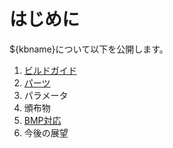 # はじめに

${kbname}について以下を公開します。

1. [ビルドガイド](./README_build_guide/README_${_lang}.md)
1. [パーツ](./README_parts/README_${_lang}.md)
1. パラメータ
1. 頒布物
1. [BMP対応](./README_bmp/README_${_lang}.md)
1. 今後の展望
